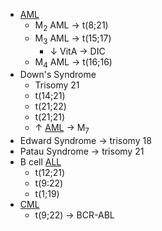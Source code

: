 - [AML](Pathology/Hematology/WBC/AML.md)
	- M<sub>2</sub> AML  $\rightarrow$ t(8;21)
	- M<sub>3</sub> AML  $\rightarrow$ t(15;17)
		- $\downarrow$ VitA  $\rightarrow$ DIC
	- M<sub>4</sub> AML  $\rightarrow$ t(16;16)
- Down's Syndrome
	- Trisomy 21
	- t(14;21)
	- t(21;22)
	- t(21;21)
	- $\uparrow$ [AML](Pathology/Hematology/WBC/AML.md)  $\rightarrow$ M<sub>7</sub>
- Edward Syndrome  $\rightarrow$ trisomy 18
- Patau Syndrome  $\rightarrow$ trisomy 21
- B cell [ALL](Pathology/Hematology/WBC/ALL.md)
	- t(12;21)
	- t(9:22)
	- t(1;19)
- [CML](Pathology/Hematology/WBC/CML.md)
	- t(9;22)  $\rightarrow$ BCR-ABL